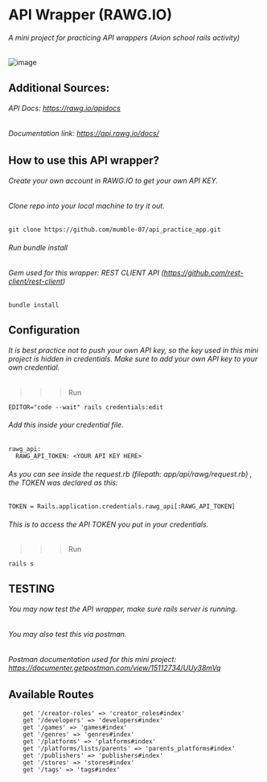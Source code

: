 # API Wrapper (RAWG.IO)
###### A mini project for practicing API wrappers (Avion school rails activity)
![image](https://user-images.githubusercontent.com/73781775/135678524-aadc88cd-a357-4ad8-a8ab-aedd0e94db78.png)


## Additional Sources: 

###### API Docs: https://rawg.io/apidocs
###### Documentation link: https://api.rawg.io/docs/

## How to use this API wrapper?
###### Create your own account in RAWG.IO to get your own API KEY. 
###### Clone repo into your local machine to try it out. 
```
git clone https://github.com/mumble-07/api_practice_app.git
```
###### Run bundle install 
###### Gem used for this wrapper: REST CLIENT API (https://github.com/rest-client/rest-client)
```
bundle install
```
## Configuration
###### It is best practice not to push your own API key, so the key used in this mini project is hidden in credentials. Make sure to add your own API key to your own credential. 
>>> Run
``` 
EDITOR="code --wait" rails credentials:edit
```
###### Add this inside your credential file.
```
rawg_api:
  RAWG_API_TOKEN: <YOUR API KEY HERE>
```  
###### As you can see inside the request.rb (filepath: app/api/rawg/request.rb) , the TOKEN was declared as this: 
```
TOKEN = Rails.application.credentials.rawg_api[:RAWG_API_TOKEN]
```
###### This is to access the API TOKEN you put in your credentials. 
>>> Run
```
rails s
```
## TESTING
###### You may now test the API wrapper, make sure rails server is running. 
###### You may also test this via postman. 
###### Postman documentation used for this mini project: https://documenter.getpostman.com/view/15112734/UUy38mVq

## Available Routes
```
    get '/creator-roles' => 'creator_roles#index'
    get '/developers' => 'developers#index'
    get '/games' => 'games#index'
    get '/genres' => 'genres#index'
    get '/platforms' => 'platforms#index'
    get '/platforms/lists/parents' => 'parents_platforms#index'
    get '/publishers' => 'publishers#index'
    get '/stores' => 'stores#index'
    get '/tags' => 'tags#index'
```
